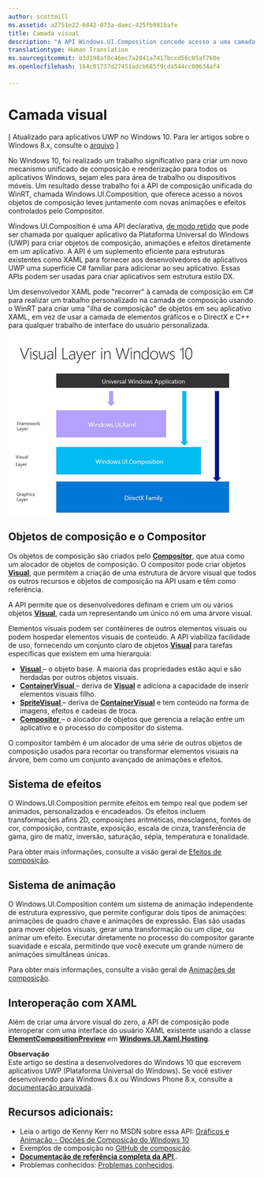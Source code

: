 ```yaml
---
author: scottmill
ms.assetid: a2751e22-6842-073a-daec-425fb981bafe
title: Camada visual
description: "A API Windows.UI.Composition concede acesso a uma camada de composição entre a camada de estrutura (XAML) e a camada de elementos gráficos (DirectX)."
translationtype: Human Translation
ms.sourcegitcommit: b3d198af0c46ec7a2041a7417bccd56c05af760e
ms.openlocfilehash: 164c01737d27451adcb685f9cda544cc00634af4

---
```

# Camada visual

\[ Atualizado para aplicativos UWP no Windows 10. Para ler artigos sobre o Windows 8.x, consulte o [arquivo](http://go.microsoft.com/fwlink/p/?linkid=619132) \]

No Windows 10, foi realizado um trabalho significativo para criar um novo mecanismo unificado de composição e renderização para todos os aplicativos Windows, sejam eles para área de trabalho ou dispositivos móveis. Um resultado desse trabalho foi a API de composição unificada do WinRT, chamada Windows.UI.Composition, que oferece acesso a novos objetos de composição leves juntamente com novas animações e efeitos controlados pelo Compositor.

Windows.UI.Composition é uma API declarativa, [de modo retido](https://msdn.microsoft.com/library/windows/desktop/ff684178.aspx) que pode ser chamada por qualquer aplicativo da Plataforma Universal do Windows (UWP) para criar objetos de composição, animações e efeitos diretamente em um aplicativo. A API é um suplemento eficiente para estruturas existentes como XAML para fornecer aos desenvolvedores de aplicativos UWP uma superfície C# familiar para adicionar ao seu aplicativo. Essas APIs podem ser usadas para criar aplicativos sem estrutura estilo DX.

Um desenvolvedor XAML pode "recorrer" à camada de composição em C# para realizar um trabalho personalizado na camada de composição usando o WinRT para criar uma "ilha de composição" de objetos em seu aplicativo XAML, em vez de usar a camada de elementos gráficos e o DirectX e C++ para qualquer trabalho de interface do usuário personalizada.

![](images/layers-win-ui-composition.png)
## <span id="Composition_Objects_and_The_Compositor"></span><span id="composition_objects_and_the_compositor"></span><span id="COMPOSITION_OBJECTS_AND_THE_COMPOSITOR"></span>Objetos de composição e o Compositor

Os objetos de composição são criados pelo [**Compositor**](https://msdn.microsoft.com/library/windows/apps/Dn706789), que atua como um alocador de objetos de composição. O compositor pode criar objetos [**Visual**](https://msdn.microsoft.com/library/windows/apps/Dn706858), que permitem a criação de uma estrutura de árvore visual que todos os outros recursos e objetos de composição na API usam e têm como referência.

A API permite que os desenvolvedores definam e criem um ou vários objetos [**Visual**](https://msdn.microsoft.com/library/windows/apps/Dn706858), cada um representando um único nó em uma árvore visual.

Elementos visuais podem ser contêineres de outros elementos visuais ou podem hospedar elementos visuais de conteúdo. A API viabiliza facilidade de uso, fornecendo um conjunto claro de objetos [**Visual**](https://msdn.microsoft.com/library/windows/apps/Dn706858) para tarefas específicas que existem em uma hierarquia:

-   [
              **Visual**
            ](https://msdn.microsoft.com/library/windows/apps/Dn706858) – o objeto base. A maioria das propriedades estão aqui e são herdadas por outros objetos visuais.
-   [
              **ContainerVisual**
            ](https://msdn.microsoft.com/library/windows/apps/Dn706810) – deriva de [**Visual**](https://msdn.microsoft.com/library/windows/apps/Dn706858) e adiciona a capacidade de inserir elementos visuais filho.
-   [
              **SpriteVisual**
            ](https://msdn.microsoft.com/library/windows/apps/Mt589433) – deriva de [**ContainerVisual**](https://msdn.microsoft.com/library/windows/apps/Dn706810) e tem conteúdo na forma de imagens, efeitos e cadeias de troca.
-   [
              **Compositor**
            ](https://msdn.microsoft.com/library/windows/apps/Dn706789) – o alocador de objetos que gerencia a relação entre um aplicativo e o processo do compositor do sistema.

O compositor também é um alocador de uma série de outros objetos de composição usados para recortar ou transformar elementos visuais na árvore, bem como um conjunto avançado de animações e efeitos.

## <span id="Effects_System"></span><span id="effects_system"></span><span id="EFFECTS_SYSTEM"></span>Sistema de efeitos

O Windows.UI.Composition permite efeitos em tempo real que podem ser animados, personalizados e encadeados. Os efeitos incluem transformações afins 2D, composições aritméticas, mesclagens, fontes de cor, composição, contraste, exposição, escala de cinza, transferência de gama, giro de matiz, inversão, saturação, sépia, temperatura e tonalidade.

Para obter mais informações, consulte a visão geral de [Efeitos de composição](composition-effects.md).

## <span id="Animation_System"></span><span id="animation_system"></span><span id="ANIMATION_SYSTEM"></span>Sistema de animação

O Windows.UI.Composition contém um sistema de animação independente de estrutura expressivo, que permite configurar dois tipos de animações: animações de quadro chave e animações de expressão. Elas são usadas para mover objetos visuais, gerar uma transformação ou um clipe, ou animar um efeito. Executar diretamente no processo do compositor garante suavidade e escala, permitindo que você execute um grande número de animações simultâneas únicas.

Para obter mais informações, consulte a visão geral de [Animações de composição](composition-animation.md).

## <span id="XAML_Interoperation"></span><span id="xaml_interoperation"></span><span id="XAML_INTEROPERATION"></span>Interoperação com XAML

Além de criar uma árvore visual do zero, a API de composição pode interoperar com uma interface do usuário XAML existente usando a classe [**ElementCompositionPreview**](https://msdn.microsoft.com/library/windows/apps/Mt608976) em [**Windows.UI.Xaml.Hosting**](https://msdn.microsoft.com/library/windows/apps/Hh701908).


**Observação**  
Este artigo se destina a desenvolvedores do Windows 10 que escrevem aplicativos UWP (Plataforma Universal do Windows). Se você estiver desenvolvendo para Windows 8.x ou Windows Phone 8.x, consulte a [documentação arquivada](http://go.microsoft.com/fwlink/p/?linkid=619132).

 

## <span id="Additional_Resources_"></span><span id="additional_resources_"></span><span id="ADDITIONAL_RESOURCES_"></span>Recursos adicionais:

-   Leia o artigo de Kenny Kerr no MSDN sobre essa API: [Gráficos e Animação - Opções de Composição do Windows 10](https://msdn.microsoft.com/magazine/mt590968)
-   Exemplos de composição no [GitHub de composição](https://github.com/Microsoft/composition).
-   [
              **Documentação de referência completa da API**
            ](https://msdn.microsoft.com/library/windows/apps/Dn706878).
-   Problemas conhecidos: [Problemas conhecidos](https://social.msdn.microsoft.com/Forums/en-US/home?forum=Win10SDKToolsIssues).

 

 







<!--HONumber=Jun16_HO4-->


